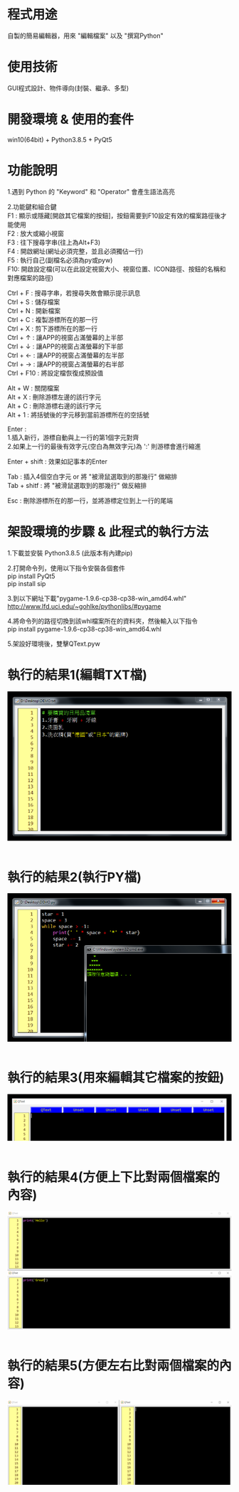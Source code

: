 # 程式用途  
自製的簡易編輯器，用來 "編輯檔案" 以及 "撰寫Python"  
  
# 使用技術  
GUI程式設計、物件導向(封裝、繼承、多型)  
  
# 開發環境 & 使用的套件  
win10(64bit) + Python3.8.5 + PyQt5  

# 功能說明  
1.遇到 Python 的 "Keyword" 和 "Operator" 會產生語法高亮  

2.功能鍵和組合鍵  
F1 : 顯示或隱藏[開啟其它檔案的按鈕]，按鈕需要到F10設定有效的檔案路徑後才能使用  
F2 : 放大或縮小視窗  
F3 : 往下搜尋字串(往上為Alt+F3)  
F4 : 開啟網址(網址必須完整，並且必須獨佔一行)  
F5 : 執行自己(副檔名必須為py或pyw)  
F10: 開啟設定檔(可以在此設定視窗大小、視窗位置、ICON路徑、按鈕的名稱和對應檔案的路徑)  
  
Ctrl + F : 搜尋字串，若搜尋失敗會顯示提示訊息  
Ctrl + S : 儲存檔案  
Ctrl + N : 開新檔案  
Ctrl + C : 複製游標所在的那一行  
Ctrl + X : 剪下游標所在的那一行  
Ctrl + ↑ : 讓APP的視窗占滿螢幕的上半部  
Ctrl + ↓ : 讓APP的視窗占滿螢幕的下半部    
Ctrl + ← : 讓APP的視窗占滿螢幕的左半部  
Ctrl + → : 讓APP的視窗占滿螢幕的右半部  
Ctrl + F10 : 將設定檔恢復成預設值    
  
Alt + W  : 關閉檔案  
Alt + X  : 刪除游標左邊的該行字元  
Alt + C  : 刪除游標右邊的該行字元  
Alt + 1  : 將括號後的字元移到當前游標所在的空括號  
  
Enter :    
1.插入新行，游標自動與上一行的第1個字元對齊  
2.如果上一行的最後有效字元(空白為無效字元)為 ':' 則游標會進行縮進  
  
Enter + shift : 效果如記事本的Enter  

Tab : 插入4個空白字元 or 將 "被滑鼠選取到的那幾行" 做縮排  
Tab + shitf : 將 "被滑鼠選取到的那幾行" 做反縮排  
  
Esc : 刪除游標所在的那一行，並將游標定位到上一行的尾端  
  
# 架設環境的步驟 & 此程式的執行方法  
1.下載並安裝 Python3.8.5 (此版本有內建pip)  
  
2.打開命令列，使用以下指令安裝各個套件  
pip install PyQt5  
pip install sip  

3.到以下網址下載"pygame-1.9.6-cp38-cp38-win_amd64.whl"  
http://www.lfd.uci.edu/~gohlke/pythonlibs/#pygame  

4.將命令列的路徑切換到該whl檔案所在的資料夾，然後輸入以下指令  
pip install pygame-1.9.6-cp38-cp38-win_amd64.whl  
  
5.架設好環境後，雙擊QText.pyw   

# 執行的結果1(編輯TXT檔)  
![image](https://github.com/Jacky20200711/QText/blob/master/DEMO1.PNG?raw=true)
&emsp;
&emsp;
&emsp;
# 執行的結果2(執行PY檔)  
![image](https://github.com/Jacky20200711/QText/blob/master/DEMO2.PNG?raw=true)
&emsp;
&emsp;
&emsp;
# 執行的結果3(用來編輯其它檔案的按鈕)  
![image](https://github.com/Jacky20200711/QText/blob/master/DEMO3.PNG?raw=true)
&emsp;
&emsp;
&emsp;
# 執行的結果4(方便上下比對兩個檔案的內容)  
![image](https://github.com/Jacky20200711/QText/blob/master/DEMO4.PNG?raw=true)
&emsp;
&emsp;
&emsp;
# 執行的結果5(方便左右比對兩個檔案的內容)   
![image](https://github.com/Jacky20200711/QText/blob/master/DEMO5.PNG?raw=true)
&emsp;
&emsp;